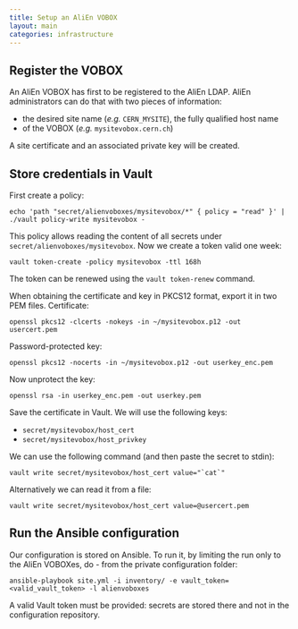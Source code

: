 ```yaml
---
title: Setup an AliEn VOBOX
layout: main
categories: infrastructure
---
```


## Register the VOBOX

An AliEn VOBOX has first to be registered to the AliEn LDAP. AliEn
administrators can do that with two pieces of information:

* the desired site name (_e.g._ `CERN_MYSITE`), the fully qualified host name
* of the VOBOX (_e.g._ `mysitevobox.cern.ch`)

A site certificate and an associated private key will be created.


## Store credentials in Vault

First create a policy:

    echo 'path "secret/alienvoboxes/mysitevobox/*" { policy = "read" }' | ./vault policy-write mysitevobox -

This policy allows reading the content of all secrets under
`secret/alienvoboxes/mysitevobox`. Now we create a token valid one week:

    vault token-create -policy mysitevobox -ttl 168h

The token can be renewed using the `vault token-renew` command.

When obtaining the certificate and key in PKCS12 format, export it in two PEM
files. Certificate:

    openssl pkcs12 -clcerts -nokeys -in ~/mysitevobox.p12 -out usercert.pem

Password-protected key:

    openssl pkcs12 -nocerts -in ~/mysitevobox.p12 -out userkey_enc.pem

Now unprotect the key:

    openssl rsa -in userkey_enc.pem -out userkey.pem

Save the certificate in Vault. We will use the following keys:

* `secret/mysitevobox/host_cert`
* `secret/mysitevobox/host_privkey`

We can use the following command (and then paste the secret to stdin):

    vault write secret/mysitevobox/host_cert value="`cat`"

Alternatively we can read it from a file:

    vault write secret/mysitevobox/host_cert value=@usercert.pem


## Run the Ansible configuration

Our configuration is stored on Ansible. To run it, by limiting the run only to
the AliEn VOBOXes, do - from the private configuration folder:

    ansible-playbook site.yml -i inventory/ -e vault_token=<valid_vault_token> -l alienvoboxes

A valid Vault token must be provided: secrets are stored there and not in the
configuration repository.
